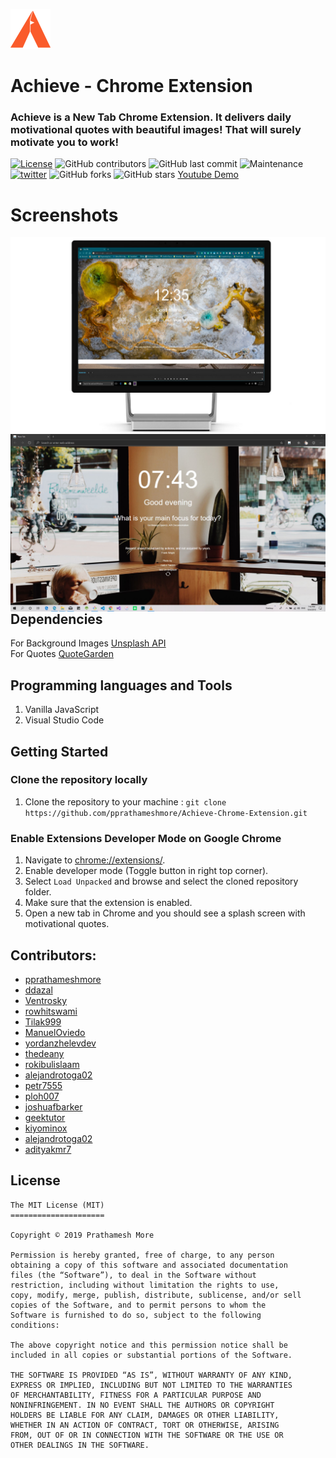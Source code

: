 ![](static/icons/icons64.png)
# Achieve - Chrome Extension 

### Achieve is a New Tab Chrome Extension. It delivers daily motivational quotes with beautiful images! That will surely motivate you to work!
[![License](https://img.shields.io/github/license/pprathameshmore/Achieve-Chrome-Extension)](LICENSE)
![GitHub contributors](https://img.shields.io/github/contributors/pprathameshmore/Achieve-Chrome-Extension?style=plastic)
![GitHub last commit](https://img.shields.io/github/last-commit/pprathameshmore/Achieve-Chrome-Extension?style=plastic)
![Maintenance](https://img.shields.io/maintenance/yes/2019?style=plastic)
[![twitter](https://img.shields.io/twitter/url/https/github.com/pprathameshmore/Achieve-Chrome-Extension?style=social)](https://twitter.com/intent/tweet?text=Wow:&url=https%3A%2F%2Fgithub.com%2Fpprathameshmore%2FAchieve-Chrome-Extension)
![GitHub forks](https://img.shields.io/github/forks/pprathameshmore/Achieve-Chrome-Extension?style=social)
![GitHub stars](https://img.shields.io/github/stars/pprathameshmore/Achieve-Chrome-Extension?style=social)
[Youtube Demo](https://www.youtube.com/watch?v=lZZXsh_7trY)

# Screenshots
<img src="screenshots.png"
     alt="Markdown Monster icon"
     style="float: left; margin-right: 10px;" />
     
<img src="screenshot.jpg"
     alt="Markdown Monster icon"
     style="float: left; margin-right: 10px;" />

## Dependencies
For Background Images [Unsplash API](https://github.com/unsplash/unsplash-js)<br>
For Quotes [QuoteGarden](https://github.com/pprathameshmore/QuoteGarden)

## Programming languages and Tools
1. Vanilla JavaScript
2. Visual Studio Code

## Getting Started

### Clone the repository locally 
1. Clone the repository to your machine : `git clone https://github.com/pprathameshmore/Achieve-Chrome-Extension.git`

### Enable Extensions Developer Mode on Google Chrome
1. Navigate to [chrome://extensions/](chrome://extensions/).
2. Enable developer mode (Toggle button in right top corner).
3. Select `Load Unpacked` and browse and select the cloned repository folder.
4. Make sure that the extension is enabled.
5. Open a new tab in Chrome and you should see a splash screen with motivational quotes.

## Contributors:
- [pprathameshmore](https://github.com/pprathameshmore)
- [ddazal](https://github.com/ddazal)
- [Ventrosky](https://github.com/Ventrosky)
- [rowhitswami](https://github.com/rowhitswami)
- [Tilak999](https://github.com/Tilak999)
- [ManuelOviedo](https://github.com/ManuelOviedo)
- [yordanzhelevdev](https://github.com/yordanzhelevdev)
- [thedeany](https://github.com/thedeany)
- [rokibulislaam](https://github.com/rokibulislaam)
- [alejandrotoga02](https://github.com/alejandrotoga02)
- [petr7555](https://github.com/petr7555)
- [ploh007](https://github.com/ploh007)
- [joshuafbarker](https://github.com/joshuafbarker)
- [geektutor](https://github.com/geektutor)
- [kiyominox](https://github.com/kiyominox)
- [alejandrotoga02](https://github.com/alejandrotoga02)
- [adityakmr7](https://github.com/adityakmr7)

## License
```
The MIT License (MIT)
=====================

Copyright © 2019 Prathamesh More

Permission is hereby granted, free of charge, to any person
obtaining a copy of this software and associated documentation
files (the “Software”), to deal in the Software without
restriction, including without limitation the rights to use,
copy, modify, merge, publish, distribute, sublicense, and/or sell
copies of the Software, and to permit persons to whom the
Software is furnished to do so, subject to the following
conditions:

The above copyright notice and this permission notice shall be
included in all copies or substantial portions of the Software.

THE SOFTWARE IS PROVIDED “AS IS”, WITHOUT WARRANTY OF ANY KIND,
EXPRESS OR IMPLIED, INCLUDING BUT NOT LIMITED TO THE WARRANTIES
OF MERCHANTABILITY, FITNESS FOR A PARTICULAR PURPOSE AND
NONINFRINGEMENT. IN NO EVENT SHALL THE AUTHORS OR COPYRIGHT
HOLDERS BE LIABLE FOR ANY CLAIM, DAMAGES OR OTHER LIABILITY,
WHETHER IN AN ACTION OF CONTRACT, TORT OR OTHERWISE, ARISING
FROM, OUT OF OR IN CONNECTION WITH THE SOFTWARE OR THE USE OR
OTHER DEALINGS IN THE SOFTWARE.
```
